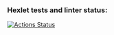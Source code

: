 ### Hexlet tests and linter status:
[![Actions Status](https://github.com/ButMaxim/python-project-50/actions/workflows/hexlet-check.yml/badge.svg)](https://github.com/ButMaxim/python-project-50/actions)